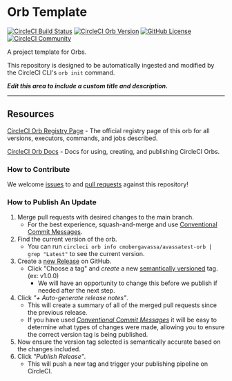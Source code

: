 # Orb Template


[![CircleCI Build Status](https://circleci.com/gh/cmoberg/avassatest-orb.svg?style=shield "CircleCI Build Status")](https://circleci.com/gh/cmoberg/avassatest-orb) [![CircleCI Orb Version](https://badges.circleci.com/orbs/cmobergavassa/avassatest-orb.svg)](https://circleci.com/orbs/registry/orb/cmobergavassa/avassatest-orb) [![GitHub License](https://img.shields.io/badge/license-MIT-lightgrey.svg)](https://raw.githubusercontent.com/cmoberg/avassatest-orb/master/LICENSE) [![CircleCI Community](https://img.shields.io/badge/community-CircleCI%20Discuss-343434.svg)](https://discuss.circleci.com/c/ecosystem/orbs)



A project template for Orbs.

This repository is designed to be automatically ingested and modified by the CircleCI CLI's `orb init` command.

_**Edit this area to include a custom title and description.**_

---

## Resources

[CircleCI Orb Registry Page](https://circleci.com/orbs/registry/orb/cmobergavassa/avassatest-orb) - The official registry page of this orb for all versions, executors, commands, and jobs described.

[CircleCI Orb Docs](https://circleci.com/docs/2.0/orb-intro/#section=configuration) - Docs for using, creating, and publishing CircleCI Orbs.

### How to Contribute

We welcome [issues](https://github.com/cmoberg/avassatest-orb/issues) to and [pull requests](https://github.com/cmoberg/avassatest-orb/pulls) against this repository!

### How to Publish An Update
1. Merge pull requests with desired changes to the main branch.
    - For the best experience, squash-and-merge and use [Conventional Commit Messages](https://conventionalcommits.org/).
2. Find the current version of the orb.
    - You can run `circleci orb info cmobergavassa/avassatest-orb | grep "Latest"` to see the current version.
3. Create a [new Release](https://github.com/cmoberg/avassatest-orb/releases/new) on GitHub.
    - Click "Choose a tag" and _create_ a new [semantically versioned](http://semver.org/) tag. (ex: v1.0.0)
      - We will have an opportunity to change this before we publish if needed after the next step.
4.  Click _"+ Auto-generate release notes"_.
    - This will create a summary of all of the merged pull requests since the previous release.
    - If you have used _[Conventional Commit Messages](https://conventionalcommits.org/)_ it will be easy to determine what types of changes were made, allowing you to ensure the correct version tag is being published.
5. Now ensure the version tag selected is semantically accurate based on the changes included.
6. Click _"Publish Release"_.
    - This will push a new tag and trigger your publishing pipeline on CircleCI.